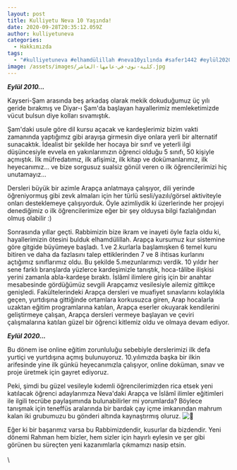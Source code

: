 ```yaml
---
layout: post
title: Kulliyetu Neva 10 Yaşında!
date: 2020-09-28T20:35:12.059Z
author: kulliyetuneva
categories:
  - Hakkımızda
tags:
  - "#kulliyetuneva #elhamdülillah #neva10yılında #safer1442 #eylül2020"
image: /assets/images/كلية-نوى-في-عامها-العاشر.jpg
---
```

<!--StartFragment-->

***Eylül 2010...***

Kayseri-Şam arasında beş arkadaş olarak mekik dokuduğumuz üç yılı geride bırakmış ve Diyar-ı Şam'da başlayan hayallerimiz memleketimizde vücut bulsun diye kolları sıvamıştık.

Şam'daki usule göre dil kursu açacak ve kardeşlerimiz bizim vakti zamanında yaptığımız gibi arayışa girmesin diye onlara yerli bir alternatif sunacaktık. İdealist bir şekilde her hocaya bir sınıf ve yeterli ilgi düşüncesiyle evvela en yakınlarımızın öğrenci olduğu 5 sınıfı, 50 kişiyle açmıştık. İlk müfredatımız, ilk afişimiz, ilk kitap ve dokümanlarımız, ilk heyecanımız... ve bize sorgusuz sualsiz gönül veren o ilk öğrencilerimizi hiç unutamayız...

Dersleri büyük bir azimle Arapça anlatmaya çalışıyor, dili yerinde öğreniyormuş gibi zevk almaları için her türlü sesli/yazılı/görsel aktiviteyle onları desteklemeye çalışıyorduk. Öyle azimliydik ki üzerlerinde her projeyi denediğimiz o ilk öğrencilerimize eğer bir şey olduysa bilgi fazlalığından olmuş olabilir :)

Sonrasında yıllar geçti. Rabbimizin bize ikram ve inayeti öyle fazla oldu ki, hayallerimizin ötesini bulduk elhamdülillah. Arapça kursumuz kur sistemine göre gitgide büyümeye başladı. 1.ve 2.kurlarla başlamışken 6 temel kuru bitiren ve daha da fazlasını talep ettiklerinden 7 ve 8 ihtisas kurlarını açtığımız sınıflarımız oldu. Bu şekilde 5.mezunlarımızı verdik. 10 yıldır her sene farklı branşlarda yüzlerce kardeşimizle tanıştık, hoca-tâlibe ilişkisi yerini zamanla abla-kardeşe bıraktı. İslâmî ilimlere giriş için bir anahtar mesabesinde gördüğümüz sevgili Arapçamız vesilesiyle ailemiz gittikçe genişledi. Fakültelerindeki Arapça dersleri ve muafiyet sınavlarını kolaylıkla geçen, yurtdışına gittiğinde ortamlara korkusuzca giren, Arap hocalarla uzaktan eğitim programlarına katılan, Arapça eserler okuyarak kendilerini geliştirmeye çalışan, Arapça dersleri vermeye başlayan ve çeviri çalışmalarına katılan güzel bir öğrenci kitlemiz oldu ve olmaya devam ediyor.

***Eylül 2020...***

Bu dönem ise online eğitim zorunluluğu sebebiyle derslerimizi ilk defa yurtiçi ve yurtdışına açmış bulunuyoruz. 10.yılımızda başka bir ilkin arifesinde yine ilk günkü heyecanımızla çalışıyor, online doküman, sınav ve proje üretmek için gayret ediyoruz.

Peki, şimdi bu güzel vesileyle kıdemli öğrencilerimizden rica etsek yeni katılacak öğrenci adaylarımıza Neva'daki Arapça ve İslâmî ilimler eğitimleri ile ilgili tecrübe paylaşımında bulunabilirler mi yorumlarda? Böylece tanışmak için teneffüs aralarında bir bardak çay içme imkanından mahrum kalan iki grubumuzu bu gönderi altında kaynaştırmış oluruz. ![🌱](https://static.xx.fbcdn.net/images/emoji.php/v9/t69/1/16/1f331.png)

Eğer ki bir başarımız varsa bu Rabbimizdendir, kusurlar da bizdendir. Yeni dönemi Rahman hem bizler, hem sizler için hayırlı eylesin ve şer gibi görünen bu süreçten yeni kazanımlarla çıkmamızı nasip etsin.\
\
\
<!--EndFragment-->